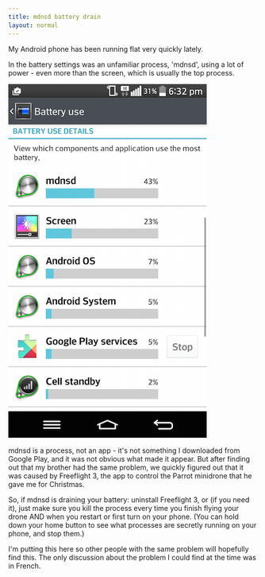 ```yaml
---
title: mdnsd battery drain
layout: normal
---
```


My Android phone has been running flat very quickly lately.

In the battery settings was an unfamiliar process, 'mdnsd', using a lot of power - even more than the screen, which is usually the top process.

![mdnsd has used 43% battery. The screen, the second biggest drain, has only used 23%.](/journal/images/2015-01-08-mdnsd-battery.png)

mdnsd is a process, not an app - it's not something I downloaded from Google Play, and it was not obvious what made it appear. But after finding out that my brother had the same problem, we quickly figured out that it was caused by Freeflight 3, the app to control the Parrot minidrone that he gave me for Christmas.

So, if mdnsd is draining your battery: uninstall Freeflight 3, or (if you need it), just make sure you kill the process every time you finish flying your drone AND when you restart or first turn on your phone. (You can hold down your home button to see what processes are secretly running on your phone, and stop them.)

I'm putting this here so other people with the same problem will hopefully find this. The only discussion about the problem I could find at the time was in French.
